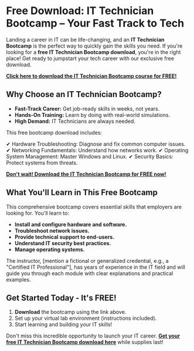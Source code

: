 # Free Download: IT Technician Bootcamp – Your Fast Track to Tech

Landing a career in IT can be life-changing, and an **IT Technician Bootcamp** is the perfect way to quickly gain the skills you need. If you're looking for a **free IT Technician Bootcamp download**, you're in the right place! Get ready to jumpstart your tech career with our exclusive free download.

[**Click here to download the IT Technician Bootcamp course for FREE!**](https://udemywork.com/it-technician-bootcamp)

## Why Choose an IT Technician Bootcamp?

*   **Fast-Track Career:** Get job-ready skills in weeks, not years.
*   **Hands-On Training:** Learn by doing with real-world simulations.
*   **High Demand:** IT Technicians are always needed.

This free bootcamp download includes:

✔ Hardware Troubleshooting: Diagnose and fix common computer issues.
✔ Networking Fundamentals: Understand how networks work.
✔ Operating System Management: Master Windows and Linux.
✔ Security Basics: Protect systems from threats.

[**Don't wait! Download the IT Technician Bootcamp for FREE now!**](https://udemywork.com/it-technician-bootcamp)

## What You'll Learn in This Free Bootcamp

This comprehensive bootcamp covers essential skills that employers are looking for. You'll learn to:

*   **Install and configure hardware and software.**
*   **Troubleshoot network issues.**
*   **Provide technical support to end-users.**
*   **Understand IT security best practices.**
*   **Manage operating systems.**

The instructor, [mention a fictional or generalized credential, e.g., a "Certified IT Professional"], has years of experience in the IT field and will guide you through each module with clear explanations and practical examples.

## Get Started Today - It's FREE!

1.  **Download** the bootcamp using the link above.
2.  Set up your virtual lab environment (instructions included).
3.  Start learning and building your IT skills!

Don't miss this incredible opportunity to launch your IT career. **[Get your free IT Technician Bootcamp download here](https://udemywork.com/it-technician-bootcamp)** while supplies last!
